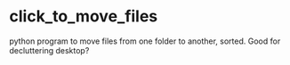 # click_to_move_files
python program to move files from one folder to another, sorted. Good for decluttering desktop?
